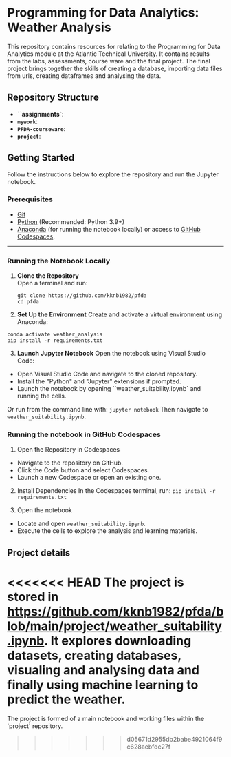 # Programming for Data Analytics: Weather Analysis

This repository contains resources for relating to the Programming for Data Analytics module at the Atlantic Technical University. It contains results from the labs, assessments, course ware and the final project. The final project brings together the skills of creating a database, importing data files from urls, creating dataframes and analysing the data.  

## Repository Structure
- **``assignments`**: 
- **`mywork`**: 
- **`PFDA-courseware`**:
- **`project`**: 

## Getting Started

Follow the instructions below to explore the repository and run the Jupyter notebook.

### Prerequisites

- [Git](https://git-scm.com/)
- [Python](https://www.python.org/) (Recommended: Python 3.9+)
- [Anaconda](https://www.anaconda.com/) (for running the notebook locally) or access to [GitHub Codespaces](https://github.com/features/codespaces).

---

### Running the Notebook Locally

1. **Clone the Repository**  
   Open a terminal and run:
   ```
   git clone https://github.com/kknb1982/pfda
   cd pfda
   ```

2. **Set Up the Environment**
Create and activate a virtual environment using Anaconda:
```conda create --name weather_analysis python=3.9
conda activate weather_analysis
pip install -r requirements.txt
```

3. **Launch Jupyter Notebook**
Open the notebook using Visual Studio Code:
- Open Visual Studio Code and navigate to the cloned repository.
- Install the "Python" and "Jupyter" extensions if prompted.
- Launch the notebook by opening ``weather_suitability.ipynb` and running the cells.

Or run from the command line with:
```jupyter notebook```
Then navigate to `weather_suitability.ipynb`.

### Running the notebook in GitHub Codespaces
1. Open the Repository in Codespaces
- Navigate to the repository on GitHub.
- Click the Code button and select Codespaces.
- Launch a new Codespace or open an existing one.

2. Install Dependencies
In the Codespaces terminal, run:
```pip install -r requirements.txt```

3. Open the notebook
- Locate and open `weather_suitability.ipynb`.
- Execute the cells to explore the analysis and learning materials.

## Project details
<<<<<<< HEAD
The project is stored in https://github.com/kknb1982/pfda/blob/main/project/weather_suitability.ipynb. It explores downloading datasets, creating databases, visualing and analysing data and finally using machine learning to predict the weather.
=======
The project is formed of a main notebook and working files within the 'project' repository.
>>>>>>> d05671d2955db2babe4921064f9c628aebfdc27f
